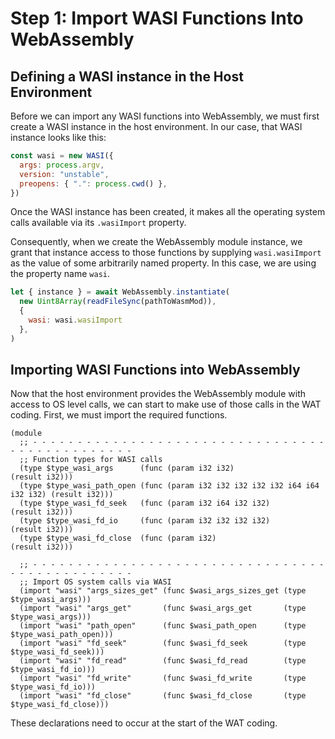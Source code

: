 # Step 1: Import WASI Functions Into WebAssembly

## Defining a WASI instance in the Host Environment

Before we can import any WASI functions into WebAssembly, we must first create a WASI instance in the host environment.
In our case, that WASI instance looks like this:

```javascript
const wasi = new WASI({
  args: process.argv,
  version: "unstable",
  preopens: { ".": process.cwd() },
})
```

Once the WASI instance has been created, it makes all the operating system calls available via its `.wasiImport` property.

Consequently, when we create the WebAssembly module instance, we grant that instance access to those functions by supplying `wasi.wasiImport` as the value of some arbitrarily named property.
In this case, we are using the property name `wasi`.

```javascript
let { instance } = await WebAssembly.instantiate(
  new Uint8Array(readFileSync(pathToWasmMod)),
  {
    wasi: wasi.wasiImport
  },
)
```

## Importing WASI Functions into WebAssembly

Now that the host environment provides the WebAssembly module with access to OS level calls, we can start to make use of those calls in the WAT coding.
First, we must import the required functions.

```wat
(module
  ;; - - - - - - - - - - - - - - - - - - - - - - - - - - - - - - - - - - - - - - - - - - - - - - -
  ;; Function types for WASI calls
  (type $type_wasi_args      (func (param i32 i32)                             (result i32)))
  (type $type_wasi_path_open (func (param i32 i32 i32 i32 i32 i64 i64 i32 i32) (result i32)))
  (type $type_wasi_fd_seek   (func (param i32 i64 i32 i32)                     (result i32)))
  (type $type_wasi_fd_io     (func (param i32 i32 i32 i32)                     (result i32)))
  (type $type_wasi_fd_close  (func (param i32)                                 (result i32)))

  ;; - - - - - - - - - - - - - - - - - - - - - - - - - - - - - - - - - - - - - - - - - - - - - - -
  ;; Import OS system calls via WASI
  (import "wasi" "args_sizes_get" (func $wasi_args_sizes_get (type $type_wasi_args)))
  (import "wasi" "args_get"       (func $wasi_args_get       (type $type_wasi_args)))
  (import "wasi" "path_open"      (func $wasi_path_open      (type $type_wasi_path_open)))
  (import "wasi" "fd_seek"        (func $wasi_fd_seek        (type $type_wasi_fd_seek)))
  (import "wasi" "fd_read"        (func $wasi_fd_read        (type $type_wasi_fd_io)))
  (import "wasi" "fd_write"       (func $wasi_fd_write       (type $type_wasi_fd_io)))
  (import "wasi" "fd_close"       (func $wasi_fd_close       (type $type_wasi_fd_close)))
```

These declarations need to occur at the start of the WAT coding.
